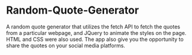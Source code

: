 # Random-Quote-Generator
A random quote generator that utilizes the fetch API to fetch the quotes from a particular webpage, and JQuery to animate the styles on the page. HTML and CSS were also used. The app also give you the opportunity to share the quotes on your social media platforms.
